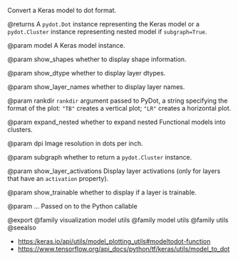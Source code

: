 Convert a Keras model to dot format.

@returns
A `pydot.Dot` instance representing the Keras model or
a `pydot.Cluster` instance representing nested model if
`subgraph=True`.

@param model
A Keras model instance.

@param show_shapes
whether to display shape information.

@param show_dtype
whether to display layer dtypes.

@param show_layer_names
whether to display layer names.

@param rankdir
`rankdir` argument passed to PyDot,
a string specifying the format of the plot: `"TB"`
creates a vertical plot; `"LR"` creates a horizontal plot.

@param expand_nested
whether to expand nested Functional models
into clusters.

@param dpi
Image resolution in dots per inch.

@param subgraph
whether to return a `pydot.Cluster` instance.

@param show_layer_activations
Display layer activations (only for layers that
have an `activation` property).

@param show_trainable
whether to display if a layer is trainable.

@param ...
Passed on to the Python callable

@export
@family visualization model utils
@family model utils
@family utils
@seealso
+ <https:/keras.io/api/utils/model_plotting_utils#modeltodot-function>
+ <https://www.tensorflow.org/api_docs/python/tf/keras/utils/model_to_dot>
